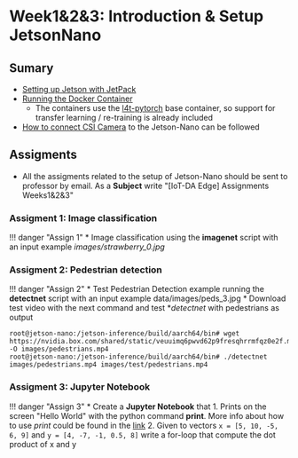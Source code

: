 # Week1&2&3: Introduction & Setup JetsonNano

## Sumary
* [Setting up Jetson with JetPack](https://developer.nvidia.com/embedded/learn/get-started-jetson-nano-devkit#setup)
* [Running the Docker Container](https://github.com/dusty-nv/jetson-inference/blob/master/docs/aux-docker.md)
    * The containers use the [l4t-pytorch](https://ngc.nvidia.com/catalog/containers/nvidia:l4t-pytorch) base container, so support for transfer learning / re-training is already included
* [How to connect CSI Camera](https://developer.nvidia.com/embedded/learn/get-started-jetson-nano-devkit#setup) to the Jetson-Nano can be followed 


## Assigments
* All the assigments related to the setup of Jetson-Nano should be sent to professor by email. As a **Subject** write "[IoT-DA Edge] Assignments Weeks1&2&3"

### Assigment 1: Image classification
!!! danger "Assign 1"
    * Image classification using the **imagenet** script with an input example *images/strawberry_0.jpg*


### Assigment 2: Pedestrian detection
!!! danger "Assign 2"
    * Test Pedestrian Detection example running the **detectnet** script with an input example data/images/peds_3.jpg
    * Download test video with the next command and test **detectnet* with pedestrians as output

```shell
root@jetson-nano:/jetson-inference/build/aarch64/bin# wget https://nvidia.box.com/shared/static/veuuimq6pwvd62p9fresqhrrmfqz0e2f.mp4 -O images/pedestrians.mp4
root@jetson-nano:/jetson-inference/build/aarch64/bin# ./detectnet images/pedestrians.mp4 images/test/pedestrians.mp4

```


### Assigment 3: Jupyter Notebook
!!! danger "Assign 3"
    * Create a **Jupyter Notebook** that 
        1. Prints on the screen "Hello World" with the python command **print**. More info about how to use *print* could be found in the [link](https://realpython.com/python-print/)
        2. Given to vectors ```x = [5, 10, -5, 6, 9]``` and ```y = [4, -7, -1, 0.5, 8]``` write a for-loop that compute the dot product of x and y

